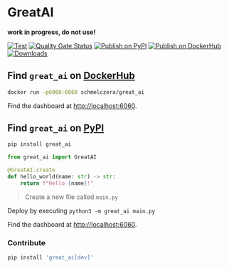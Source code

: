 # GreatAI

**work in progress, do not use!**

[![Test](https://github.com/ScoutinScience/great_ai/actions/workflows/test.yml/badge.svg)](https://github.com/ScoutinScience/great_ai/actions/workflows/check.yml)
[![Quality Gate Status](https://sonar.scoutinscience.com/api/project_badges/measure?project=great-ai&metric=alert_status)](https://sonar.scoutinscience.com/dashboard?id=great_ai)
[![Publish on PyPI](https://github.com/ScoutinScience/great_ai/actions/workflows/publish.yaml/badge.svg)](https://github.com/ScoutinScience/great_ai/actions/workflows/publish.yaml)
[![Publish on DockerHub](https://github.com/ScoutinScience/great_ai/actions/workflows/docker.yaml/badge.svg)](https://github.com/ScoutinScience/great_ai/actions/workflows/docker.yaml)
[![Downloads](https://pepy.tech/badge/great_ai/month)](https://pepy.tech/project/great_ai)


## Find `great_ai` on [DockerHub](https://hub.docker.com/repository/docker/schmelczera/great_ai)

```sh
docker run -p6060:6060 schmelczera/great_ai
```

Find the dashboard at [http://localhost:6060](http://localhost:6060/dashboard/).


## Find `great_ai` on [PyPI](https://pypi.org/project/great_ai/)

```sh
pip install great_ai
```

```python
from great_ai import GreatAI

@GreatAI.create
def hello_world(name: str) -> str:
    return f"Hello {name}!"
```
> Create a new file called `main.py`

Deploy by executing `python3 -m great_ai main.py`

Find the dashboard at [http://localhost:6060](http://localhost:6060/dashboard/).

### Contribute

```sh
pip install 'great_ai[dev]'

```

